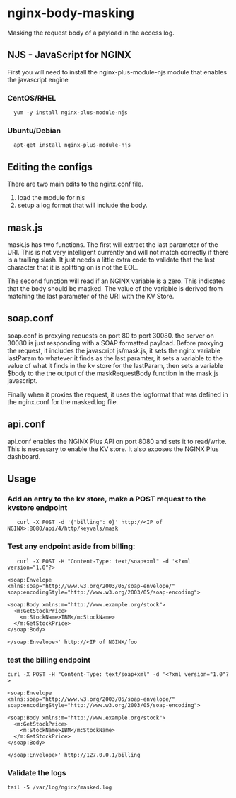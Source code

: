 # nginx-body-masking
Masking the request body of a payload in the access log.

## NJS - JavaScript for NGINX
First you will need to install the nginx-plus-module-njs module that enables the javascript engine

### CentOS/RHEL
```
  yum -y install nginx-plus-module-njs
```
### Ubuntu/Debian
```
  apt-get install nginx-plus-module-njs
```

## Editing the configs
There are two main edits to the nginx.conf file.
  1) load the module for njs
  2) setup a log format that will include the body.

## mask.js
mask.js has two functions. The first will extract the last parameter of the URI. This is not very intelligent currently and will not match correctly if there is a trailing slash. It just needs a little extra code to validate that the last character that it is splitting on is not the EOL. 

The second function will read if an NGINX variable is a zero. This indicates that the body should be masked. The value of the variable is derived from matching the last parameter of the URI with the KV Store.


## soap.conf
soap.conf is proxying requests on port 80 to port 30080. the server on 30080 is just responding with a SOAP formatted payload. Before proxying the request, it includes the javascript js/mask.js, it sets the nginx variable lastParam to whatever it finds as the last paramter, it sets a variable to the value of what it finds in the kv store for the lastParam, then sets a variable $body to the the output of the maskRequestBody function in the mask.js javascript. 

Finally when it proxies the request, it uses the logformat that was defined in the nginx.conf for the masked.log file.


## api.conf
api.conf enables the NGINX Plus API on port 8080 and sets it to read/write. This is necessary to enable the KV store. It also exposes the NGINX Plus dashboard.

## Usage

### Add an entry to the kv store, make a POST request to the kvstore endpoint

```
   curl -X POST -d '{"billing": 0}' http://<IP of NGINX>:8080/api/4/http/keyvals/mask
```

### Test any endpoint aside from billing:
```
   curl -X POST -H "Content-Type: text/soap+xml" -d '<?xml version="1.0"?>

<soap:Envelope
xmlns:soap="http://www.w3.org/2003/05/soap-envelope/"
soap:encodingStyle="http://www.w3.org/2003/05/soap-encoding">

<soap:Body xmlns:m="http://www.example.org/stock">
  <m:GetStockPrice>
    <m:StockName>IBM</m:StockName>
  </m:GetStockPrice>
</soap:Body>

</soap:Envelope>' http://<IP of NGINX/foo
```

### test  the billing endpoint
```
curl -X POST -H "Content-Type: text/soap+xml" -d '<?xml version="1.0"?>

<soap:Envelope
xmlns:soap="http://www.w3.org/2003/05/soap-envelope/"
soap:encodingStyle="http://www.w3.org/2003/05/soap-encoding">

<soap:Body xmlns:m="http://www.example.org/stock">
  <m:GetStockPrice>
    <m:StockName>IBM</m:StockName>
  </m:GetStockPrice>
</soap:Body>

</soap:Envelope>' http://127.0.0.1/billing
```

### Validate the logs
```
tail -5 /var/log/nginx/masked.log
```
